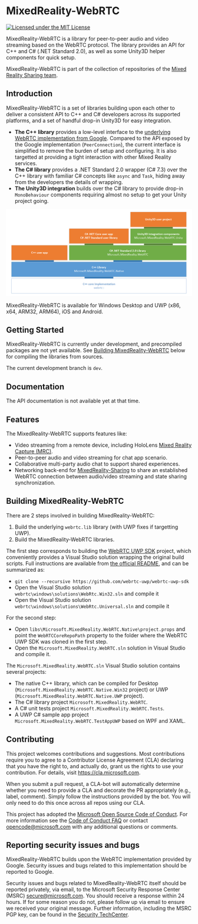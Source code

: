 # MixedReality-WebRTC

[![Licensed under the MIT License](https://img.shields.io/badge/License-MIT-blue.svg)](https://github.com/microsoft/MixedReality-WebRTC/blob/master/LICENSE)

MixedReality-WebRTC is a library for peer-to-peer audio and video streaming based on the WebRTC protocol. The library provides an API for C++ and C# (.NET Standard 2.0), as well as some Unity3D helper components for quick setup.

MixedReality-WebRTC is part of the collection of repositories of the [Mixed Reality Sharing team](https://github.com/orgs/microsoft/teams/mixed-reality-sharing).

## Introduction 

MixedReality-WebRTC is a set of libraries building upon each other to deliver a consistent API to C++ and C# developers across its supported platforms, and a set of handful drop-in Unity3D for easy integration.

- **The C++ library** provides a low-level interface to the [underlying WebRTC implementation from Google](https://opensource.google.com/projects/webrtc). Compared to the API exposed by the Google implementation (`PeerConnection`), the current interface is simplified to remove the burden of setup and configuring. It is also targetted at providing a tight interaction with other Mixed Reality services.
- **The C# library** provides a .NET Standard 2.0 wrapper (C# 7.3) over the C++ library with familiar C# concepts like `async` and `Task`, hiding away from the developers the details of wrapping.
- **The Unity3D integration** builds over the C# library to provide drop-in `MonoBehaviour` components requiring almost no setup to get your Unity project going.

![MixedReality-WebRTC architecture](docs/architecture.png)

MixedReality-WebRTC is available for Windows Desktop and UWP (x86, x64, ARM32, ARM64), iOS and Android.

## Getting Started

MixedReality-WebRTC is currently under development, and precompiled packages are not yet available. See [Building MixedReality-WebRTC](Building-MixedReality-WebRTC) below for compiling the libraries from sources.

The current development branch is `dev`.

## Documentation

The API documentation is not available yet at that time.

## Features

The MixedReality-WebRTC supports features like:
- Video streaming from a remote device, including HoloLens [Mixed Reality Capture (MRC)](https://docs.microsoft.com/en-us/windows/mixed-reality/mixed-reality-capture).
- Peer-to-peer audio and video streaming for chat app scenario.
- Collaborative multi-party audio chat to support shared experiences.
- Networking back-end for [MixedReality-Sharing](https://github.com/microsoft/MixedReality-Sharing) to share an established WebRTC connection between audio/video streaming and state sharing synchronization.

## Building MixedReality-WebRTC

There are 2 steps involved in building MixedReality-WebRTC:
1. Build the underlying `webrtc.lib` library (with UWP fixes if targetting UWP).
2. Build the MixedReality-WebRTC libraries.

The first step corresponds to building the [WebRTC UWP SDK](https://github.com/webrtc-uwp/webrtc-uwp-sdk) project, which conveniently provides a Visual Studio solution wrapping the original build scripts. Full instructions are available from [the official README](https://github.com/webrtc-uwp/webrtc-uwp-sdk/blob/master/README.md), and can be summarized as:
- `git clone --recursive https://github.com/webrtc-uwp/webrtc-uwp-sdk`
- Open the Visual Studio solution `webrtc\windows\solutions\WebRtc.Win32.sln` and compile it
- Open the Visual Studio solution `webrtc\windows\solutions\WebRtc.Universal.sln` and compile it

For the second step:
- Open `libs\Microsoft.MixedReality.WebRTC.Native\project.props` and point the `WebRTCCoreRepoPath` property to the folder where the WebRTC UWP SDK was cloned in the first step.
- Open the `Microsoft.MixedReality.WebRTC.sln` solution in Visual Studio and compile it.

The `Microsoft.MixedReality.WebRTC.sln` Visual Studio solution contains several projects:
- The native C++ library, which can be compiled for Desktop (`Microsoft.MixedReality.WebRTC.Native.Win32` project) or UWP (`Microsoft.MixedReality.WebRTC.Native.UWP` project).
- The C# library project `Microsoft.MixedReality.WebRTC`.
- A C# unit tests project `Microsoft.MixedReality.WebRTC.Tests`.
- A UWP C# sample app project `Microsoft.MixedReality.WebRTC.TestAppUWP` based on WPF and XAML.

## Contributing

This project welcomes contributions and suggestions.  Most contributions require you to agree to a
Contributor License Agreement (CLA) declaring that you have the right to, and actually do, grant us
the rights to use your contribution. For details, visit https://cla.microsoft.com.

When you submit a pull request, a CLA-bot will automatically determine whether you need to provide
a CLA and decorate the PR appropriately (e.g., label, comment). Simply follow the instructions
provided by the bot. You will only need to do this once across all repos using our CLA.

This project has adopted the [Microsoft Open Source Code of Conduct](https://opensource.microsoft.com/codeofconduct/).
For more information see the [Code of Conduct FAQ](https://opensource.microsoft.com/codeofconduct/faq/) or
contact [opencode@microsoft.com](mailto:opencode@microsoft.com) with any additional questions or comments.

## Reporting security issues and bugs

MixedReality-WebRTC builds upon the WebRTC implementation provided by Google. Security issues and bugs related to this implementation should be reported to Google.

Security issues and bugs related to MixedReality-WebRTC itself should be reported privately, via email, to the Microsoft Security Response Center (MSRC) secure@microsoft.com. You should receive a response within 24 hours. If for some reason you do not, please follow up via email to ensure we received your original message. Further information, including the MSRC PGP key, can be found in the [Security TechCenter](https://technet.microsoft.com/en-us/security/ff852094.aspx).
